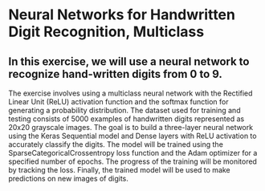 # Neural Networks for Handwritten Digit Recognition, Multiclass

## In this exercise, we will use a neural network to recognize hand-written digits from 0 to 9. 
 The exercise involves using a multiclass neural network with the Rectified Linear Unit (ReLU) activation function and the softmax function for generating a probability distribution. The dataset used for training and testing consists of 5000 examples of handwritten digits represented as 20x20 grayscale images. The goal is to build a three-layer neural network using the Keras Sequential model and Dense layers with ReLU activation to accurately classify the digits. The model will be trained using the SparseCategoricalCrossentropy loss function and the Adam optimizer for a specified number of epochs. The progress of the training will be monitored by tracking the loss. Finally, the trained model will be used to make predictions on new images of digits.
